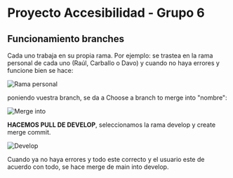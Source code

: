 # Proyecto Accesibilidad - Grupo 6

## Funcionamiento branches
Cada uno trabaja en su propia rama.
Por ejemplo: se trastea en la rama personal de cada uno (Raúl, Carballo o Davo) y cuando no haya errores y funcione bien se hace:

![Rama personal](https://user-images.githubusercontent.com/58596201/198137625-568f25e4-270c-48cb-810f-30178ec7a395.JPG)

poniendo vuestra branch, se da a Choose a branch to merge into "nombre":

![Merge into](https://user-images.githubusercontent.com/58596201/198138737-d428a9f8-7273-4d9c-8d4f-c232ddc8fa27.JPG)

**HACEMOS PULL DE DEVELOP**, seleccionamos la rama develop y create merge commit.

![Develop](https://user-images.githubusercontent.com/55236794/197803818-507031ba-849e-4cb0-a811-77db90cdb0b9.png)

Cuando ya no haya errores y todo este correcto y el usuario este de acuerdo con todo, se hace merge de main into develop.